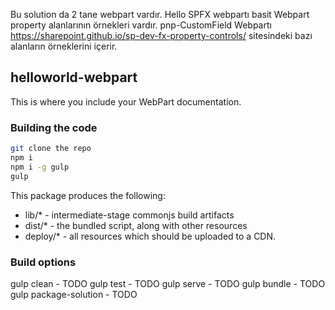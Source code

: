 
Bu solution da 2 tane webpart vardır. Hello SPFX webpartı basit Webpart property alanlarının örnekleri vardır. pnp-CustomField Webpartı https://sharepoint.github.io/sp-dev-fx-property-controls/ sitesindeki bazı alanların örneklerini içerir.




## helloworld-webpart

This is where you include your WebPart documentation.

### Building the code

```bash
git clone the repo
npm i
npm i -g gulp
gulp
```

This package produces the following:

* lib/* - intermediate-stage commonjs build artifacts
* dist/* - the bundled script, along with other resources
* deploy/* - all resources which should be uploaded to a CDN.

### Build options

gulp clean - TODO
gulp test - TODO
gulp serve - TODO
gulp bundle - TODO
gulp package-solution - TODO
